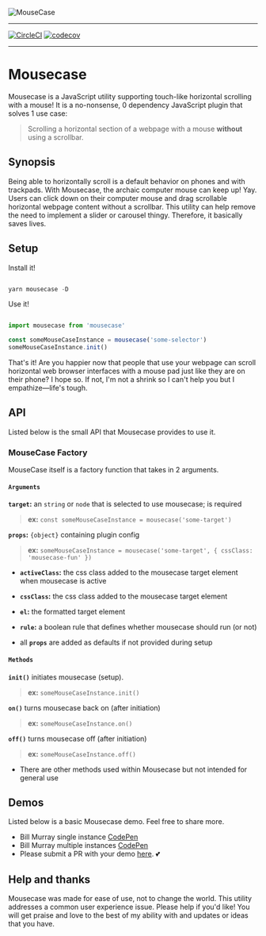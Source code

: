 ![MouseCase](https://yowainwright.imgix.net/mousecase/mousecase.jpg?auto=format)

---


[![CircleCI](https://circleci.com/gh/yowainwright/mousecase.svg?style=svg)](https://circleci.com/gh/yowainwright/mousecase)
[![codecov](https://codecov.io/gh/yowainwright/generate-clean-number/branch/master/graph/badge.svg)](https://codecov.io/gh/yowainwright/mousecase)

---

# Mousecase

Mousecase is a JavaScript utility supporting touch-like horizontal scrolling with a mouse!
It is a no-nonsense, 0 dependency JavaScript plugin that solves 1 use case:

> Scrolling a horizontal section of a webpage with a mouse **without** using a scrollbar.

## Synopsis

Being able to horizontally scroll is a default behavior on phones and with trackpads. With Mousecase, the archaic computer mouse can keep up! Yay. Users can click down on their computer mouse and drag scrollable horizontal webpage content without a scrollbar. This utility can help remove the need to implement a slider or carousel thingy. Therefore, it basically saves lives.

## Setup

Install it!

```javascript

yarn mousecase -D

```

Use it!

```javascript

import mousecase from 'mousecase'

const someMouseCaseInstance = mousecase('some-selector')
someMouseCaseInstance.init()

```

That's it! Are you happier now that people that use your webpage can scroll horizontal web browser interfaces with a mouse pad just like they are on their phone? I hope so. If not, I'm not a shrink so I can't help you but I empathize—life's tough.

## API

Listed below is the small API that Mousecase provides to use it.

### MouseCase Factory

MouseCase itself is a factory function that takes in 2 arguments.

#### `Arguments`

**`target`:** an `string` or `node` that is selected to use mousecase; is required
> **ex:** `const someMouseCaseInstance = mousecase('some-target')`

**`props`:** `{object}` containing plugin config
> **ex:** `someMouseCaseInstance = mousecase('some-target', { cssClass: 'mousecase-fun' })`

- **`activeClass`:** the css class added to the mousecase target element when mousecase is active
- **`cssClass`:** the css class added to the mousecase target element
- **`el`:** the formatted target element
- **`rule`:** a boolean rule that defines whether mousecase should run (or not)

- all **`props`** are added as defaults if not provided during setup

#### `Methods`

**`init()`** initiates mousecase (setup).
> **ex:** `someMouseCaseInstance.init()`

**`on()`** turns mousecase back on (after initiation)
> **ex:** `someMouseCaseInstance.on()`

**`off()`** turns mousecase off (after initiation)
> **ex:** `someMouseCaseInstance.off()`

- There are other methods used within Mousecase but not intended for general use

## Demos

Listed below is a basic Mousecase demo. Feel free to share more.

- Bill Murray single instance [CodePen](https://codepen.io/yowainwright/pen/d2fa41088f4d40dd9dd55fa72d60441f)
- Bill Murray multiple instances [CodePen](https://codepen.io/yowainwright/pen/3d442391a2e4370da4b12e7f16fddeaf)
- Please submit a PR with your demo [here](/pulls). 💕

## Help and thanks

Mousecase was made for ease of use, not to change the world. This utility addresses a common user experience issue. Please help if you'd like! You will get praise and love to the best of my ability with and updates or ideas that you have.
